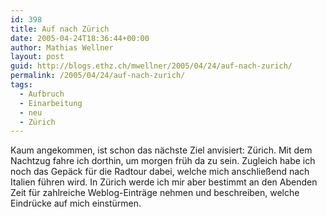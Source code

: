 ```yaml
---
id: 398
title: Auf nach Zürich
date: 2005-04-24T18:36:44+00:00
author: Mathias Wellner
layout: post
guid: http://blogs.ethz.ch/mwellner/2005/04/24/auf-nach-zurich/
permalink: /2005/04/24/auf-nach-zurich/
tags:
  - Aufbruch
  - Einarbeitung
  - neu
  - Zürich
---
```

Kaum angekommen, ist schon das nächste Ziel anvisiert: Zürich. Mit dem Nachtzug fahre ich dorthin, um morgen früh da zu sein. Zugleich habe ich noch das Gepäck für die Radtour dabei, welche mich anschließend nach Italien führen wird. In Zürich werde ich mir aber bestimmt an den Abenden Zeit für zahlreiche Weblog-Einträge nehmen und beschreiben, welche Eindrücke auf mich einstürmen.